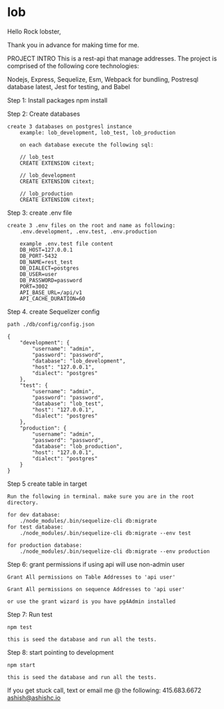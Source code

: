 # lob
Hello Rock lobster,

Thank you in advance for making time for me.

PROJECT INTRO
This is a rest-api that manage addresses. The project is comprised of the following core technologies:

Nodejs,
Express,
Sequelize,
Esm,
Webpack for bundling,
Postresql database latest,
Jest for testing,
and Babel

Step 1: Install packages
    npm install

Step 2: Create databases

    create 3 databases on postgresl instance
        example: lob_development, lob_test, lob_production

        on each database execute the following sql:
        
        // lob_test
        CREATE EXTENSION citext;

        // lob_development
        CREATE EXTENSION citext;

        // lob_production
        CREATE EXTENSION citext;
    

Step 3: create .env file

    create 3 .env files on the root and name as following:
        .env.development, .env.test, .env.production

        example .env.test file content
        DB_HOST=127.0.0.1
        DB_PORT-5432
        DB_NAME=rest_test
        DB_DIALECT=postgres
        DB_USER=user
        DB_PASSWORD=password
        PORT=3002
        API_BASE_URL=/api/v1
        API_CACHE_DURATION=60

Step 4. create Sequelizer config

    path ./db/config/config.json

    {
        "development": {
            "username": "admin",
            "password": "password",
            "database": "lob_development",
            "host": "127.0.0.1",
            "dialect": "postgres"
        },
        "test": {
            "username": "admin",
            "password": "password",
            "database": "lob_test",
            "host": "127.0.0.1",
            "dialect": "postgres"
        },
        "production": {
            "username": "admin",
            "password": "password",
            "database": "lob_production",
            "host": "127.0.0.1",
            "dialect": "postgres"
        }
    }

Step 5 create table in target 

    Run the following in terminal. make sure you are in the root directory.

    for dev database:
        ./node_modules/.bin/sequelize-cli db:migrate
    for test database:
        ./node_modules/.bin/sequelize-cli db:migrate --env test

    for production database:
        ./node_modules/.bin/sequelize-cli db:migrate --env production

Step 6: grant permissions if using api will use  non-admin user
    
    Grant All permissions on Table Addresses to 'api user'

    Grant All permissions on sequence Addresses to 'api user'

    or use the grant wizard is you have pg4Admin installed

Step 7: Run test

    npm test

    this is seed the database and run all the tests.

Step 8: start pointing to development

    npm start

    this is seed the database and run all the tests. 

If you get stuck call, text or email me @ the following:
    415.683.6672
    ashish@ashishc.io











